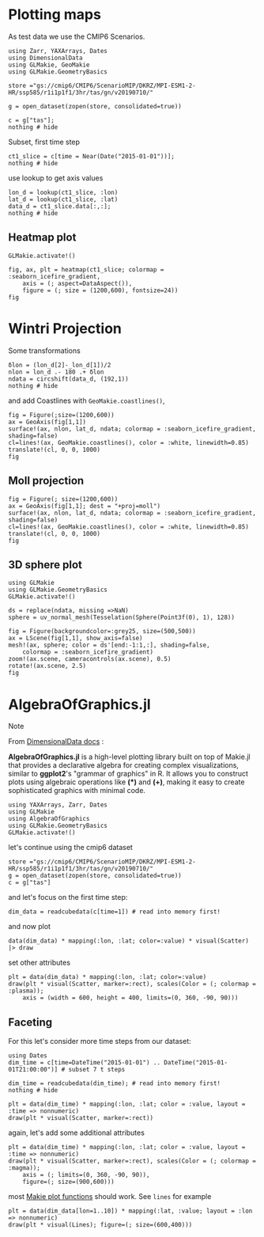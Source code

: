 # Plotting maps

As test data we use the CMIP6 Scenarios.

````@example plots
using Zarr, YAXArrays, Dates
using DimensionalData
using GLMakie, GeoMakie
using GLMakie.GeometryBasics

store ="gs://cmip6/CMIP6/ScenarioMIP/DKRZ/MPI-ESM1-2-HR/ssp585/r1i1p1f1/3hr/tas/gn/v20190710/"
````
````@ansi plots
g = open_dataset(zopen(store, consolidated=true))
````

````@ansi plots
c = g["tas"];
nothing # hide
````

Subset, first time step

````@ansi plots
ct1_slice = c[time = Near(Date("2015-01-01"))];
nothing # hide
````

use lookup to get axis values

````@example plots
lon_d = lookup(ct1_slice, :lon)
lat_d = lookup(ct1_slice, :lat)
data_d = ct1_slice.data[:,:];
nothing # hide
````

## Heatmap plot

````@example plots
GLMakie.activate!()

fig, ax, plt = heatmap(ct1_slice; colormap = :seaborn_icefire_gradient,
    axis = (; aspect=DataAspect()),
    figure = (; size = (1200,600), fontsize=24))
fig
````

# Wintri Projection
Some transformations

````@example plots
δlon = (lon_d[2]-_lon_d[1])/2
nlon = lon_d .- 180 .+ δlon
ndata = circshift(data_d, (192,1))
nothing # hide
````

and add Coastlines with `GeoMakie.coastlines()`, 

````@example plots
fig = Figure(;size=(1200,600))
ax = GeoAxis(fig[1,1])
surface!(ax, nlon, lat_d, ndata; colormap = :seaborn_icefire_gradient, shading=false)
cl=lines!(ax, GeoMakie.coastlines(), color = :white, linewidth=0.85)
translate!(cl, 0, 0, 1000)
fig
````
## Moll projection

````@example plots
fig = Figure(; size=(1200,600))
ax = GeoAxis(fig[1,1]; dest = "+proj=moll")
surface!(ax, nlon, lat_d, ndata; colormap = :seaborn_icefire_gradient, shading=false)
cl=lines!(ax, GeoMakie.coastlines(), color = :white, linewidth=0.85)
translate!(cl, 0, 0, 1000)
fig
````

## 3D sphere plot

````@example plots
using GLMakie
using GLMakie.GeometryBasics
GLMakie.activate!()

ds = replace(ndata, missing =>NaN)
sphere = uv_normal_mesh(Tesselation(Sphere(Point3f(0), 1), 128))

fig = Figure(backgroundcolor=:grey25, size=(500,500))
ax = LScene(fig[1,1], show_axis=false)
mesh!(ax, sphere; color = ds'[end:-1:1,:], shading=false,
    colormap = :seaborn_icefire_gradient)
zoom!(ax.scene, cameracontrols(ax.scene), 0.5)
rotate!(ax.scene, 2.5)
fig
````

# AlgebraOfGraphics.jl

> [!NOTE]
> From [DimensionalData docs](https://rafaqz.github.io/DimensionalData.jl/stable/plots#algebraofgraphics-jl) :
>
> **AlgebraOfGraphics.jl** is a high-level plotting library built on top of Makie.jl that provides a declarative algebra for creating complex visualizations, similar to **ggplot2**'s "grammar of graphics" in R. It allows you to construct plots using algebraic operations like **(*)** and **(+)**, making it easy to create sophisticated graphics with minimal code.

````@example AoG
using YAXArrays, Zarr, Dates
using GLMakie
using AlgebraOfGraphics
using GLMakie.GeometryBasics
GLMakie.activate!()
````

let's continue using the cmip6 dataset

````@example AoG
store ="gs://cmip6/CMIP6/ScenarioMIP/DKRZ/MPI-ESM1-2-HR/ssp585/r1i1p1f1/3hr/tas/gn/v20190710/"
g = open_dataset(zopen(store, consolidated=true))
c = g["tas"]
````

and let's focus on the first time step:

````@example AoG
dim_data = readcubedata(c[time=1]) # read into memory first!
````

and now plot

````@example AoG
data(dim_data) * mapping(:lon, :lat; color=:value) * visual(Scatter) |> draw
````

set other attributes

````@example AoG
plt = data(dim_data) * mapping(:lon, :lat; color=:value)
draw(plt * visual(Scatter, marker=:rect), scales(Color = (; colormap = :plasma));
    axis = (width = 600, height = 400, limits=(0, 360, -90, 90)))
````

## Faceting

For this let's consider more time steps from our dataset:

````@example AoG
using Dates
dim_time = c[time=DateTime("2015-01-01") .. DateTime("2015-01-01T21:00:00")] # subset 7 t steps
````

````@example AoG
dim_time = readcubedata(dim_time); # read into memory first!
nothing # hide
````

````@example AoG
plt = data(dim_time) * mapping(:lon, :lat; color = :value, layout = :time => nonnumeric)
draw(plt * visual(Scatter, marker=:rect))
````

again, let's add some additional attributes

````@example AoG
plt = data(dim_time) * mapping(:lon, :lat; color = :value, layout = :time => nonnumeric)
draw(plt * visual(Scatter, marker=:rect), scales(Color = (; colormap = :magma));
    axis = (; limits=(0, 360, -90, 90)),
    figure=(; size=(900,600)))
````

most [Makie plot functions](https://docs.makie.org/stable/reference/plots/overview) should work. See `lines` for example

````@example AoG
plt = data(dim_data[lon=1..10]) * mapping(:lat, :value; layout = :lon => nonnumeric)
draw(plt * visual(Lines); figure=(; size=(600,400)))
````